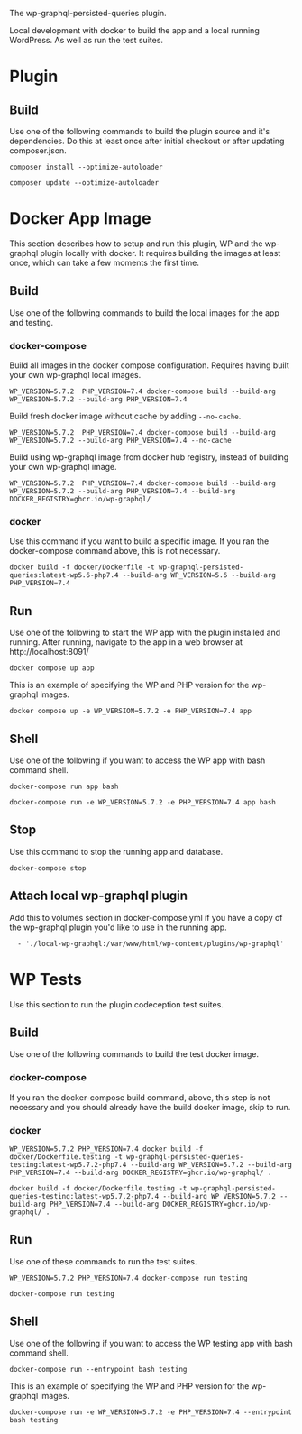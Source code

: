 The wp-graphql-persisted-queries plugin.

Local development with docker to build the app and a local running WordPress. As well as run the test suites.

# Plugin

## Build

Use one of the following commands to build the plugin source and it's dependencies. Do this at least once after initial checkout or after updating composer.json.

    composer install --optimize-autoloader

    composer update --optimize-autoloader

# Docker App Image

This section describes how to setup and run this plugin, WP and the wp-graphql plugin locally with docker.  It requires building the images at least once, which can take a few moments the first time. 

## Build

Use one of the following commands to build the local images for the app and testing.

### docker-compose

Build all images in the docker compose configuration. Requires having built your own wp-graphql local images.

    WP_VERSION=5.7.2  PHP_VERSION=7.4 docker-compose build --build-arg WP_VERSION=5.7.2 --build-arg PHP_VERSION=7.4

Build fresh docker image without cache by adding `--no-cache`.

    WP_VERSION=5.7.2  PHP_VERSION=7.4 docker-compose build --build-arg WP_VERSION=5.7.2 --build-arg PHP_VERSION=7.4 --no-cache

Build using wp-graphql image from docker hub registry, instead of building your own wp-graphql image.

    WP_VERSION=5.7.2  PHP_VERSION=7.4 docker-compose build --build-arg WP_VERSION=5.7.2 --build-arg PHP_VERSION=7.4 --build-arg DOCKER_REGISTRY=ghcr.io/wp-graphql/

### docker

Use this command if you want to build a specific image. If you ran the docker-compose command above, this is not necessary.

    docker build -f docker/Dockerfile -t wp-graphql-persisted-queries:latest-wp5.6-php7.4 --build-arg WP_VERSION=5.6 --build-arg PHP_VERSION=7.4

## Run

Use one of the following to start the WP app with the plugin installed and running. After running, navigate to the app in a web browser at http://localhost:8091/

    docker compose up app

This is an example of specifying the WP and PHP version for the wp-graphql images.

    docker compose up -e WP_VERSION=5.7.2 -e PHP_VERSION=7.4 app

## Shell

Use one of the following if you want to access the WP app with bash command shell.

    docker-compose run app bash

    docker-compose run -e WP_VERSION=5.7.2 -e PHP_VERSION=7.4 app bash

## Stop

Use this command to stop the running app and database.

    docker-compose stop

## Attach local wp-graphql plugin

Add this to volumes section in docker-compose.yml if you have a copy of the wp-graphql plugin you'd like to use in the running app. 

      - './local-wp-graphql:/var/www/html/wp-content/plugins/wp-graphql'

# WP Tests

Use this section to run the plugin codeception test suites.

## Build

Use one of the following commands to build the test docker image. 

### docker-compose

If you ran the docker-compose build command, above, this step is not necessary and you should already have the build docker image, skip to run.

### docker

    WP_VERSION=5.7.2 PHP_VERSION=7.4 docker build -f docker/Dockerfile.testing -t wp-graphql-persisted-queries-testing:latest-wp5.7.2-php7.4 --build-arg WP_VERSION=5.7.2 --build-arg PHP_VERSION=7.4 --build-arg DOCKER_REGISTRY=ghcr.io/wp-graphql/ .

    docker build -f docker/Dockerfile.testing -t wp-graphql-persisted-queries-testing:latest-wp5.7.2-php7.4 --build-arg WP_VERSION=5.7.2 --build-arg PHP_VERSION=7.4 --build-arg DOCKER_REGISTRY=ghcr.io/wp-graphql/ .

## Run

Use one of these commands to run the test suites.

    WP_VERSION=5.7.2 PHP_VERSION=7.4 docker-compose run testing

    docker-compose run testing

## Shell

Use one of the following if you want to access the WP testing app with bash command shell.

    docker-compose run --entrypoint bash testing

This is an example of specifying the WP and PHP version for the wp-graphql images.

    docker-compose run -e WP_VERSION=5.7.2 -e PHP_VERSION=7.4 --entrypoint bash testing
